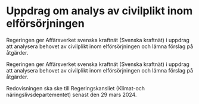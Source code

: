 # Uppdrag om analys av civilplikt inom elförsörjningen

Regeringen ger Affärsverket svenska kraftnät (Svenska kraftnät) i uppdrag att analysera behovet av civilplikt inom elförsörjningen och lämna förslag på åtgärder.

Regeringen ger Affärsverket svenska kraftnät (Svenska kraftnät) i uppdrag att analysera behovet av civilplikt inom elförsörjningen och lämna förslag på åtgärder.

Redovisningen ska ske till Regeringskansliet (Klimat-och näringslivsdepartementet) senast den 29 mars 2024.
